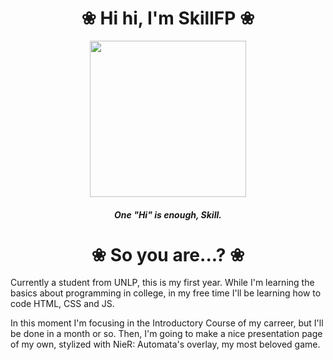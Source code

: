 <h1 
align="center">❀ Hi hi, I'm SkillFP ❀
</h1>
<p align="center">
  <image src="https://c.tenor.com/WOvSeiH_qNoAAAAM/love-heart.gif" height="250px">
</p>
<h5 align="center">
One "Hi" is enough, Skill.
</h5>
<h1 align="center">
❀ So you are...? ❀
</h1>
<p>
Currently a student from UNLP, this is my first year. While I'm learning the basics about programming in college, in my free time I'll be learning how to code HTML, CSS and JS.
</p>
<p>
In this moment I'm focusing in the Introductory Course of my carreer, but I'll be done in a month or so. Then, I'm going to make a nice presentation page of my own, stylized with NieR: Automata's overlay, my most beloved game.
</p>
